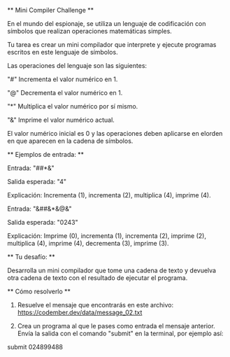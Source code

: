 ** Mini Compiler Challenge **

En el mundo del espionaje, se utiliza un lenguaje de codificación con símbolos que realizan operaciones matemáticas simples.

Tu tarea es crear un mini compilador que interprete y ejecute programas escritos en este lenguaje de símbolos.

Las operaciones del lenguaje son las siguientes:

"#" Incrementa el valor numérico en 1.

"@" Decrementa el valor numérico en 1.

"*" Multiplica el valor numérico por sí mismo.

"&" Imprime el valor numérico actual.

El valor numérico inicial es 0 y las operaciones deben aplicarse en elorden en que aparecen en la cadena de símbolos.

** Ejemplos de entrada: **

Entrada: "##*&"

Salida esperada: "4"

Explicación: Incrementa (1), incrementa (2), multiplica (4), imprime (4).

Entrada: "&##&*&@&"

Salida esperada: "0243"

Explicación: Imprime (0), incrementa (1), incrementa (2), imprime (2), multiplica (4), imprime (4), decrementa (3), imprime (3).


** Tu desafío: **

Desarrolla un mini compilador que tome una cadena de texto y devuelva otra cadena de texto con el resultado de ejecutar el programa.

** Cómo resolverlo **

1. Resuelve el mensaje que encontrarás en este archivo: https://codember.dev/data/message_02.txt

2. Crea un programa al que le pases como entrada el mensaje anterior. Envía la salida con el comando "submit" en la terminal, por ejemplo así:

submit 024899488